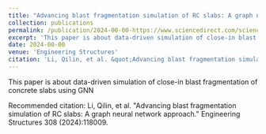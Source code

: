 ```yaml
---
title: "Advancing blast fragmentation simulation of RC slabs: A graph neural network approach"
collection: publications
permalink: /publication/2024-00-00-https://www.sciencedirect.com/science/article/pii/S0141029624005716
excerpt: 'This paper is about data-driven simulation of close-in blast fragmentation of concrete slabs using GNN'
date: 2024-00-00
venue: 'Engineering Structures'
citation: 'Li, Qilin, et al. &quot;Advancing blast fragmentation simulation of RC slabs: A graph neural network approach.&quot; Engineering Structures 308 (2024):118009.'
---
```

This paper is about data-driven simulation of close-in blast fragmentation of concrete slabs using GNN

Recommended citation: Li, Qilin, et al. "Advancing blast fragmentation simulation of RC slabs: A graph neural network approach." Engineering Structures 308 (2024):118009.